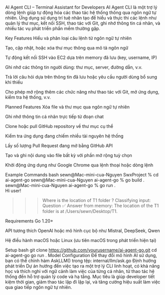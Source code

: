 AI Agent CLI – Terminal Assistant for Developers
AI Agent CLI là một trợ lý dòng lệnh giúp tự động hóa các thao tác hệ thống thông qua ngôn ngữ tự nhiên. Ứng dụng sử dụng trí tuệ nhân tạo để hiểu và thực thi các lệnh như quản lý thư mục, kết nối SSH, thao tác với Git, ghi nhớ thông tin cá nhân, và nhiều tác vụ phát triển phần mềm thường gặp.

Key Features
Hiểu và phân loại câu lệnh từ ngôn ngữ tự nhiên

Tạo, cập nhật, hoặc xóa thư mục thông qua mô tả ngôn ngữ

Tự động kết nối SSH vào EC2 dựa trên memory đã lưu (key, username, IP)

Ghi nhớ các thông tin người dùng: thư mục, server, đường dẫn, v.v.

Trả lời câu hỏi dựa trên thông tin đã lưu hoặc yêu cầu người dùng bổ sung khi thiếu

Cho phép mở rộng thêm các chức năng như thao tác với Git, mở ứng dụng, kiểm tra hệ thống, v.v.

Planned Features
Xóa file và thư mục qua ngôn ngữ tự nhiên

Ghi nhớ thông tin cá nhân trực tiếp từ đoạn chat

Clone hoặc pull GitHub repository về thư mục cụ thể

Kiểm tra ứng dụng đang chiếm nhiều tài nguyên hệ thống

Lấy số lượng Pull Request đang mở bằng GitHub API

Tạo và ghi nội dung vào file bất kỳ với phần mở rộng tuỳ chọn

Khởi động ứng dụng như Google Chrome qua lệnh thoại hoặc dòng lệnh

Example Commands
bash
sewn@Mac-mini-cua-Nguyen SwxProject % cd ai-agent-go 
sewn@Mac-mini-cua-Nguyen ai-agent-go % go build .    
sewn@Mac-mini-cua-Nguyen ai-agent-go % go run .      
Hi user!
>>> Where is the location of T1 folder ?
Classifying input:  Question
✅ Answer from memory: The location of the T1 folder is at /Users/sewn/Desktop/T1.

Requirements
Go 1.20+

API tương thích OpenAI hoặc mô hình cục bộ như Mistral, DeepSeek, Qwen

Hệ điều hành macOS hoặc Linux (ưu tiên macOS trong phát triển hiện tại)

Setup
bash
git clone https://github.com/yourusername/ai-agent-go.git
cd ai-agent-go
go run .
Model Configuration
Để thay đổi mô hình AI sử dụng, bạn có thể chỉnh hàm AskLLM() trong tệp:
internal/llm/ask.go
Định hướng phát triển
Dự án hướng đến việc tạo ra một trợ lý CLI linh hoạt, có khả năng học và thích nghi với ngữ cảnh làm việc của từng cá nhân, từ thao tác hệ thống đến hỗ trợ quản lý code và hạ tầng. Mục tiêu là giúp developer tiết kiệm thời gian, giảm thao tác lặp đi lặp lại, và tăng cường hiệu suất làm việc qua giao tiếp ngôn ngữ tự nhiên.

